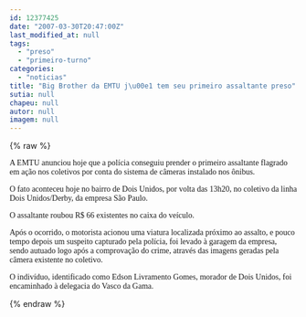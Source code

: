 ```yaml
---
id: 12377425
date: "2007-03-30T20:47:00Z"
last_modified_at: null
tags:
  - "preso"
  - "primeiro-turno"
categories:
  - "noticias"
title: "Big Brother da EMTU j\u00e1 tem seu primeiro assaltante preso"
sutia: null
chapeu: null
autor: null
imagem: null
---
```

{% raw %}
<p><P><FONT face=Verdana>A EMTU anunciou hoje que a polícia conseguiu prender o primeiro assaltante flagrado em ação nos coletivos por conta do sistema de câmeras instalado nos ônibus. </FONT></P></p>
<p><P><FONT face=Verdana>O fato aconteceu hoje no bairro de Dois Unidos, por volta das 13h20, no coletivo da linha Dois Unidos/Derby, da empresa São Paulo. </FONT></P></p>
<p><P><FONT face=Verdana>O assaltante roubou R$ 66 existentes no caixa do veículo. </FONT></P></p>
<p><P><FONT face=Verdana>Após o ocorrido, o motorista acionou uma viatura localizada próximo ao assalto, e pouco tempo depois um suspeito capturado pela polícia, foi levado à garagem da empresa, sendo autuado logo após a comprovação do crime, através das imagens geradas pela câmera existente no coletivo. </FONT></P></p>
<p><P><FONT face=Verdana>O indivíduo, identificado como Edson Livramento Gomes, morador de Dois Unidos, foi encaminhado à delegacia do Vasco da Gama.</FONT></P> </p>
{% endraw %}